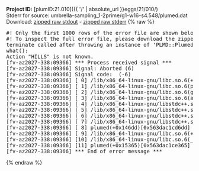**Project ID:** [plumID:21.010]({{ '/' | absolute_url }}eggs/21/010/)  
Stderr for source:  umbrella-sampling_1-2prime/g1-w16-s4.548/plumed.dat   
Download: [zipped raw stdout](plumed.dat.plumed.stdout.txt.zip) - [zipped raw stderr](plumed.dat.plumed.stderr.txt.zip) 
{% raw %}
<pre>
#! Only the first 1000 rows of the error file are shown below
#! To inspect the full error file, please download the zipped raw stderr file above
terminate called after throwing an instance of 'PLMD::Plumed::Exception'
what():
Action "HILLS" is not known.
[fv-az2027-338:09366] *** Process received signal ***
[fv-az2027-338:09366] Signal: Aborted (6)
[fv-az2027-338:09366] Signal code:  (-6)
[fv-az2027-338:09366] [ 0] /lib/x86_64-linux-gnu/libc.so.6(+0x45330)[0x7fe88c045330]
[fv-az2027-338:09366] [ 1] /lib/x86_64-linux-gnu/libc.so.6(pthread_kill+0x11c)[0x7fe88c09eb2c]
[fv-az2027-338:09366] [ 2] /lib/x86_64-linux-gnu/libc.so.6(gsignal+0x1e)[0x7fe88c04527e]
[fv-az2027-338:09366] [ 3] /lib/x86_64-linux-gnu/libc.so.6(abort+0xdf)[0x7fe88c0288ff]
[fv-az2027-338:09366] [ 4] /lib/x86_64-linux-gnu/libstdc++.so.6(+0xa5ff5)[0x7fe88c4a5ff5]
[fv-az2027-338:09366] [ 5] /lib/x86_64-linux-gnu/libstdc++.so.6(+0xbb0da)[0x7fe88c4bb0da]
[fv-az2027-338:09366] [ 6] /lib/x86_64-linux-gnu/libstdc++.so.6(_ZSt10unexpectedv+0x0)[0x7fe88c4a5a55]
[fv-az2027-338:09366] [ 7] /lib/x86_64-linux-gnu/libstdc++.so.6(+0xa5a6f)[0x7fe88c4a5a6f]
[fv-az2027-338:09366] [ 8] plumed(+0x146dd)[0x563dac1cd6dd]
[fv-az2027-338:09366] [ 9] /lib/x86_64-linux-gnu/libc.so.6(+0x2a1ca)[0x7fe88c02a1ca]
[fv-az2027-338:09366] [10] /lib/x86_64-linux-gnu/libc.so.6(__libc_start_main+0x8b)[0x7fe88c02a28b]
[fv-az2027-338:09366] [11] plumed(+0x15365)[0x563dac1ce365]
[fv-az2027-338:09366] *** End of error message ***
</pre>
{% endraw %}

